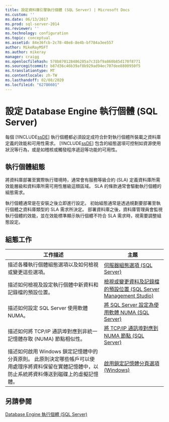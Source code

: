 ```yaml
---
title: 設定資料庫引擎執行個體 (SQL Server) | Microsoft Docs
ms.custom: ''
ms.date: 06/13/2017
ms.prod: sql-server-2014
ms.reviewer: ''
ms.technology: configuration
ms.topic: conceptual
ms.assetid: 84e36fcb-2c78-48e8-8e4b-bf784a3ee557
author: MikeRayMSFT
ms.author: mikeray
manager: craigg
ms.openlocfilehash: 578b870128486285a7c31bf9a860b85d170f8771
ms.sourcegitcommit: b87d36c46b39af8b929ad94ec707dee8800950f5
ms.translationtype: MT
ms.contentlocale: zh-TW
ms.lasthandoff: 02/08/2020
ms.locfileid: "62786601"
---
```

# <a name="configure-database-engine-instances-sql-server"></a>設定 Database Engine 執行個體 (SQL Server)
  每個 [!INCLUDE[ssDE](../../includes/ssde-md.md)] 執行個體都必須設定成符合針對執行個體所裝載之資料庫定義的效能和可用性需求。 [!INCLUDE[ssDE](../../includes/ssde-md.md)] 包含的組態選項可控制如資源使用狀況等行為，或是如稽核或觸發程序遞迴等功能的可用性。  
  
## <a name="instance-configuration"></a>執行個體組態  
 將資料庫部署至實際執行環境時，通常會有服務等級合約 (SLA) 定義資料庫所需效能層級和資料庫所需可用性層級這類區域。 SLA 的條款通常會驅動執行個體的組態需求。  
  
 執行個體通常是在安裝之後立即進行設定。 初始組態通常是透過規劃要部署至執行個體之資料庫類型的 SLA 需求所決定。 部署資料庫之後，資料庫管理員會監視執行個體的效能，並在效能標準顯示執行個體不符合 SLA 需求時，視需要調整組態設定。  
  
## <a name="configuration-tasks"></a>組態工作  
  
|工作描述|主題|  
|----------------------|-----------|  
|描述各種執行個體組態選項以及如何檢視或變更這些選項。|[伺服器組態選項 &#40;SQL Server&#41;](server-configuration-options-sql-server.md)|  
|描述如何檢視及設定執行個體中新資料和記錄檔的預設位置。|[檢視或變更資料及記錄檔的預設位置 &#40;SQL Server Management Studio&#41;](view-or-change-the-default-locations-for-data-and-log-files.md)|  
|描述如何設定 SQL Server 使用軟體 NUMA。|[將 SQL Server 設定為使用軟體 NUMA &#40;SQL Server&#41;](soft-numa-sql-server.md)|  
|描述如何將 TCP/IP 通訊埠對應到非統一記憶體存取 (NUMA) 節點相似性。|[將 TCP/IP 通訊埠對應到 NUMA 節點 &#40;SQL Server&#41;](map-tcp-ip-ports-to-numa-nodes-sql-server.md)|  
|描述如何啟用 Windows 鎖定記憶體中的分頁原則。 此原則決定哪些帳戶可以使用處理序將資料保留在實體記憶體中，以防止系統將資料傳送到磁碟上的虛擬記憶體。|[啟用鎖定記憶體分頁選項 &#40;Windows&#41;](enable-the-lock-pages-in-memory-option-windows.md)|  
  
## <a name="see-also"></a>另請參閱  
 [Database Engine 執行個體 &#40;SQL Server&#41;](database-engine-instances-sql-server.md)  
  
  
